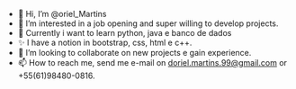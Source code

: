 - 👋 Hi, I’m @oriel_Martins
- 👀 I’m interested in a job opening and super willing to develop projects.
- 🌱 Currently i want to learn python, java e banco de dados
- ✨ I have a notion in bootstrap, css, html e c++.
- 💞️ I’m looking to collaborate on new projects e gain experience.
- 📫 How to reach me, send me e-mail on doriel.martins.99@gmail.com or +55(61)98480-0816.

<!---
d-marttinss/d-marttinss is a ✨ special ✨ repository because its `README.md` (this file) appears on your GitHub profile.
You can click the Preview link to take a look at your changes.
--->
